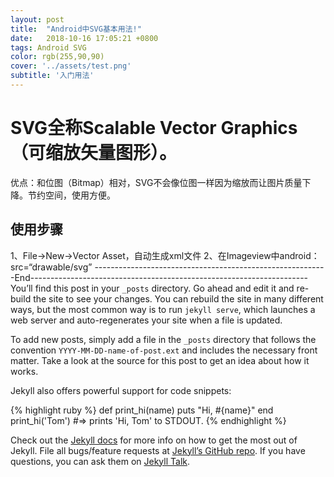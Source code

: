 ```yaml
---
layout: post
title:  "Android中SVG基本用法!"
date:   2018-10-16 17:05:21 +0800
tags: Android SVG
color: rgb(255,90,90)
cover: '../assets/test.png'
subtitle: '入门用法'
---
```


# SVG全称Scalable Vector Graphics（可缩放矢量图形）。
优点：和位图（Bitmap）相对，SVG不会像位图一样因为缩放而让图片质量下降。节约空间，使用方便。
## 使用步骤
1、File->New->Vector Asset，自动生成xml文件
2、在Imageview中android：src=“drawable/svg”
----------------------------------------------------------End---------------------------------------------------------------------
You’ll find this post in your `_posts` directory. Go ahead and edit it and re-build the site to see your changes. You can rebuild the site in many different ways, but the most common way is to run `jekyll serve`, which launches a web server and auto-regenerates your site when a file is updated.

To add new posts, simply add a file in the `_posts` directory that follows the convention `YYYY-MM-DD-name-of-post.ext` and includes the necessary front matter. Take a look at the source for this post to get an idea about how it works.

Jekyll also offers powerful support for code snippets:

{% highlight ruby %}
def print_hi(name)
  puts "Hi, #{name}"
end
print_hi('Tom')
#=> prints 'Hi, Tom' to STDOUT.
{% endhighlight %}

Check out the [Jekyll docs][jekyll-docs] for more info on how to get the most out of Jekyll. File all bugs/feature requests at [Jekyll’s GitHub repo][jekyll-gh]. If you have questions, you can ask them on [Jekyll Talk][jekyll-talk].

[jekyll-docs]: https://jekyllrb.com/docs/home
[jekyll-gh]:   https://github.com/jekyll/jekyll
[jekyll-talk]: https://talk.jekyllrb.com/
